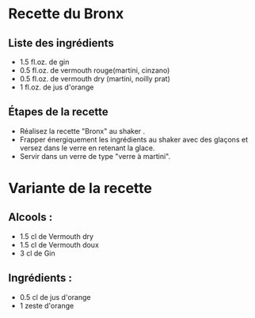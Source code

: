 # Recette du Bronx


## Liste des ingrédients

* 1.5 fl.oz. de gin
* 0.5 fl.oz. de vermouth rouge(martini, cinzano)
* 0.5 fl.oz. de vermouth dry (martini, noilly prat)
* 1   fl.oz. de jus d'orange

## Étapes de la recette

* Réalisez la recette "Bronx" au shaker .
* Frapper énergiquement les ingrédients au shaker avec des glaçons et versez dans le verre en retenant la glace.
* Servir dans un verre de type "verre à martini".

# Variante de la recette


## Alcools :

* 1.5 cl de Vermouth dry
* 1.5 cl de Vermouth doux
* 3 cl de Gin

## Ingrédients :

* 0.5 cl de jus d'orange
* 1 zeste d'orange
